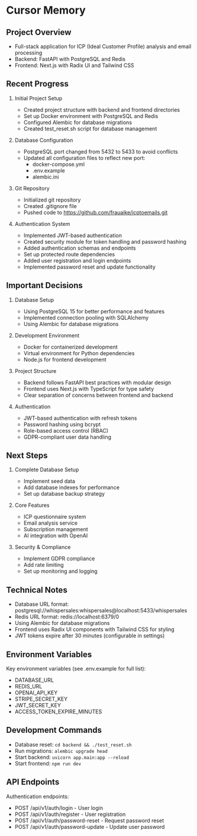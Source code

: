 # Cursor Memory

## Project Overview
- Full-stack application for ICP (Ideal Customer Profile) analysis and email processing
- Backend: FastAPI with PostgreSQL and Redis
- Frontend: Next.js with Radix UI and Tailwind CSS

## Recent Progress
1. Initial Project Setup
   - Created project structure with backend and frontend directories
   - Set up Docker environment with PostgreSQL and Redis
   - Configured Alembic for database migrations
   - Created test_reset.sh script for database management

2. Database Configuration
   - PostgreSQL port changed from 5432 to 5433 to avoid conflicts
   - Updated all configuration files to reflect new port:
     - docker-compose.yml
     - .env.example
     - alembic.ini

3. Git Repository
   - Initialized git repository
   - Created .gitignore file
   - Pushed code to https://github.com/frauaike/icptoemails.git

4. Authentication System
   - Implemented JWT-based authentication
   - Created security module for token handling and password hashing
   - Added authentication schemas and endpoints
   - Set up protected route dependencies
   - Added user registration and login endpoints
   - Implemented password reset and update functionality

## Important Decisions
1. Database Setup
   - Using PostgreSQL 15 for better performance and features
   - Implemented connection pooling with SQLAlchemy
   - Using Alembic for database migrations

2. Development Environment
   - Docker for containerized development
   - Virtual environment for Python dependencies
   - Node.js for frontend development

3. Project Structure
   - Backend follows FastAPI best practices with modular design
   - Frontend uses Next.js with TypeScript for type safety
   - Clear separation of concerns between frontend and backend

4. Authentication
   - JWT-based authentication with refresh tokens
   - Password hashing using bcrypt
   - Role-based access control (RBAC)
   - GDPR-compliant user data handling

## Next Steps
1. Complete Database Setup
   - Implement seed data
   - Add database indexes for performance
   - Set up database backup strategy

2. Core Features
   - ICP questionnaire system
   - Email analysis service
   - Subscription management
   - AI integration with OpenAI

3. Security & Compliance
   - Implement GDPR compliance
   - Add rate limiting
   - Set up monitoring and logging

## Technical Notes
- Database URL format: postgresql://whispersales:whispersales@localhost:5433/whispersales
- Redis URL format: redis://localhost:6379/0
- Using Alembic for database migrations
- Frontend uses Radix UI components with Tailwind CSS for styling
- JWT tokens expire after 30 minutes (configurable in settings)

## Environment Variables
Key environment variables (see .env.example for full list):
- DATABASE_URL
- REDIS_URL
- OPENAI_API_KEY
- STRIPE_SECRET_KEY
- JWT_SECRET_KEY
- ACCESS_TOKEN_EXPIRE_MINUTES

## Development Commands
- Database reset: `cd backend && ./test_reset.sh`
- Run migrations: `alembic upgrade head`
- Start backend: `uvicorn app.main:app --reload`
- Start frontend: `npm run dev`

## API Endpoints
Authentication endpoints:
- POST /api/v1/auth/login - User login
- POST /api/v1/auth/register - User registration
- POST /api/v1/auth/password-reset - Request password reset
- POST /api/v1/auth/password-update - Update user password
